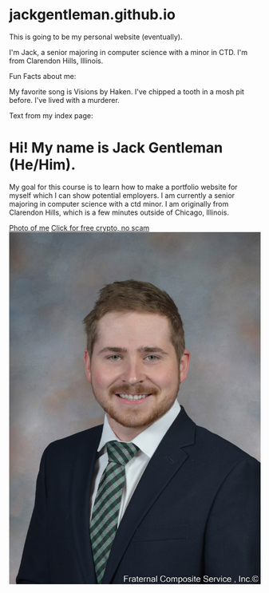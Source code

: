 # jackgentleman.github.io #


This is going to be my personal website (eventually).

I'm Jack, a senior majoring in computer science with a minor in CTD. I'm from Clarendon Hills, Illinois.

Fun Facts about me:

My favorite song is Visions by Haken.
I've chipped a tooth in a mosh pit before.
I've lived with a murderer.

Text from my index page:

# Hi! My name is Jack Gentleman (He/Him). #
My goal for this course is to learn how to make a portfolio website for myself which I can show potential employers.
I am currently a senior majoring in computer science with a ctd minor. I am originally from Clarendon Hills, which is a few minutes outside of Chicago, Illinois.

[Photo of me]("/img/composite_photo.jpg")
[Click for free crypto, no scam](https://www.youtube.com/watch?v=lCcwn6bGUtU)
![alt text](/img/composite_photo.jpg)